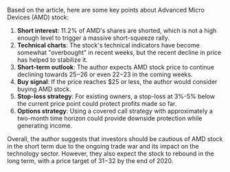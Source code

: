 Based on the article, here are some key points about Advanced Micro Devices (AMD) stock:

1. **Short interest**: 11.2% of AMD's shares are shorted, which is not a high enough level to trigger a massive short-squeeze rally.
2. **Technical charts**: The stock's technical indicators have become somewhat "overbought" in recent weeks, but the recent decline in price has helped to stabilize it.
3. **Short-term outlook**: The author expects AMD stock price to continue declining towards $25-$26 or even $22-$23 in the coming weeks.
4. **Buy signal**: If the price reaches $25 or less, the author would consider buying AMD stock.
5. **Stop-loss strategy**: For existing owners, a stop-loss at 3%-5% below the current price point could protect profits made so far.
6. **Options strategy**: Using a covered call strategy with approximately a two-month time horizon could provide downside protection while generating income.

Overall, the author suggests that investors should be cautious of AMD stock in the short term due to the ongoing trade war and its impact on the technology sector. However, they also expect the stock to rebound in the long term, with a price target of $31-$32 by the end of 2020.